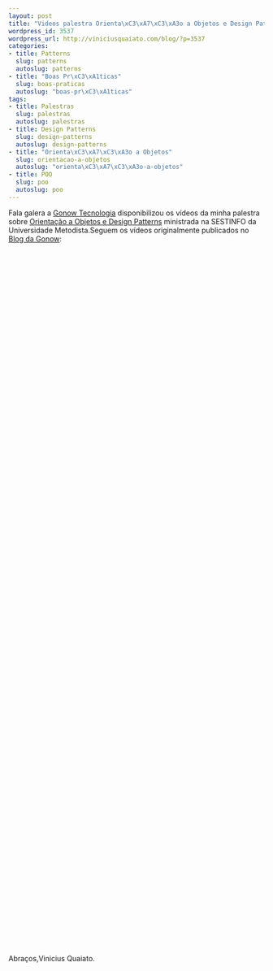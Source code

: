 ```yaml
--- 
layout: post
title: "Videos palestra Orienta\xC3\xA7\xC3\xA3o a Objetos e Design Patterns"
wordpress_id: 3537
wordpress_url: http://viniciusquaiato.com/blog/?p=3537
categories: 
- title: Patterns
  slug: patterns
  autoslug: patterns
- title: "Boas Pr\xC3\xA1ticas"
  slug: boas-praticas
  autoslug: "boas-pr\xC3\xA1ticas"
tags: 
- title: Palestras
  slug: palestras
  autoslug: palestras
- title: Design Patterns
  slug: design-patterns
  autoslug: design-patterns
- title: "Orienta\xC3\xA7\xC3\xA3o a Objetos"
  slug: orientacao-a-objetos
  autoslug: "orienta\xC3\xA7\xC3\xA3o-a-objetos"
- title: POO
  slug: poo
  autoslug: poo
---
```

Fala galera a [Gonow Tecnologia](http://gonow.com.br) disponibilizou os vídeos da minha palestra sobre [Orientação a Objetos e Design Patterns](http://viniciusquaiato.com/blog/slides-e-demos-palestra-orientacao-a-objetos-e-design-patterns/) ministrada na SESTINFO da Universidade Metodista.Seguem os vídeos originalmente publicados no [Blog da Gonow](http://www.gonow.com.br/blog/2011/05/27/orientacao-a-objetos-e-design-patterns-na-sestinfo-2011/#more-967):<object classid="clsid:d27cdb6e-ae6d-11cf-96b8-444553540000" width="425" height="350" codebase="http://download.macromedia.com/pub/shockwave/cabs/flash/swflash.cab#version=6,0,40,0"><param name="src" value="http://www.youtube.com/v/0MghRtIrPeM&amp;feature" /><embed type="application/x-shockwave-flash" width="425" height="350" src="http://www.youtube.com/v/0MghRtIrPeM&amp;feature"> </embed></object><object classid="clsid:d27cdb6e-ae6d-11cf-96b8-444553540000" width="425" height="350" codebase="http://download.macromedia.com/pub/shockwave/cabs/flash/swflash.cab#version=6,0,40,0"><param name="src" value="http://www.youtube.com/v/EHhIEHgpNJ8&amp;feature" /><embed type="application/x-shockwave-flash" width="425" height="350" src="http://www.youtube.com/v/EHhIEHgpNJ8&amp;feature"> </embed></object><object classid="clsid:d27cdb6e-ae6d-11cf-96b8-444553540000" width="425" height="350" codebase="http://download.macromedia.com/pub/shockwave/cabs/flash/swflash.cab#version=6,0,40,0"><param name="src" value="http://www.youtube.com/v/C88sTdpeKMM&amp;feature" /><embed type="application/x-shockwave-flash" width="425" height="350" src="http://www.youtube.com/v/C88sTdpeKMM&amp;feature"></embed></object><object classid="clsid:d27cdb6e-ae6d-11cf-96b8-444553540000" width="425" height="350" codebase="http://download.macromedia.com/pub/shockwave/cabs/flash/swflash.cab#version=6,0,40,0"><param name="src" value="http://www.youtube.com/v/XSZUFlajz7I&amp;feature" /><embed type="application/x-shockwave-flash" width="425" height="350" src="http://www.youtube.com/v/XSZUFlajz7I&amp;feature"></embed></object>Abraços,Vinicius Quaiato.
